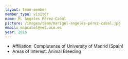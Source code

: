 ```yaml
---
layout: team-member
member_type: visitor
name: M. Angeles Pérez-Cabal
picture: /images/team/marigel-angeles-pérez-cabal.jpg
email: mapcabal@vet.ucm.es
year: 2016
---
```


- Affiliation: Complutense of University of Madrid (Spain)
- Areas of Interest: Animal Breeding
